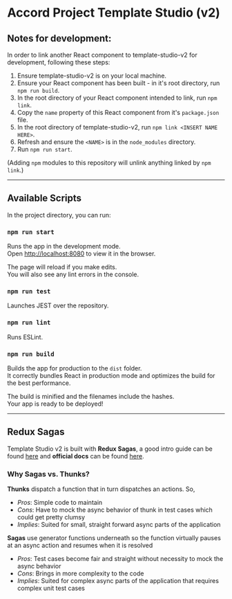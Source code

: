 # Accord Project Template Studio (v2)

## Notes for development:

In order to link another React component to template-studio-v2 for development, following these steps:
1. Ensure template-studio-v2 is on your local machine.
2. Ensure your React component has been built - in it's root directory, run `npm run build`.
3. In the root directory of your React component intended to link, run `npm link`.
4. Copy the `name` property of this React component from it's `package.json` file.
5. In the root directory of template-studio-v2, run `npm link <INSERT NAME HERE>`.
6. Refresh and ensure the `<NAME>` is in the `node_modules` directory.
7. Run `npm run start`.

(Adding `npm` modules to this repository will unlink anything linked by `npm link`.)

---

## Available Scripts

In the project directory, you can run:

### `npm run start`

Runs the app in the development mode.<br>
Open [http://localhost:8080](http://localhost:8080) to view it in the browser.

The page will reload if you make edits.<br>
You will also see any lint errors in the console.

### `npm run test`

Launches JEST over the repository.

### `npm run lint`

Runs ESLint.

### `npm run build`

Builds the app for production to the `dist` folder.<br>
It correctly bundles React in production mode and optimizes the build for the best performance.

The build is minified and the filenames include the hashes.<br>
Your app is ready to be deployed!

--- 

## Redux Sagas

Template Studio v2 is built with **Redux Sagas**, a good intro guide can be found [here](https://blog.logrocket.com/understanding-redux-saga-from-action-creators-to-sagas-2587298b5e71) and __official docs__ can be found [here](https://redux-saga.js.org/).

### Why Sagas vs. Thunks?

**Thunks** dispatch a function that in turn dispatches an actions. So,

- *Pros*: Simple code to maintain
- *Cons*: Have to mock the async behavior of thunk in test cases which could get pretty clumsy
- *Implies*: Suited for small, straight forward async parts of the application

**Sagas** use generator functions underneath so the function virtually pauses at an async action and resumes when it is resolved

- *Pros*: Test cases become fair and straight without necessity to mock the async behavior
- *Cons*: Brings in more complexity to the code
- *Implies*: Suited for complex async parts of the application that requires complex unit test cases